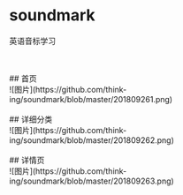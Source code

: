 # soundmark
英语音标学习


</br>
</br> ## 首页
</br>![图片](https://github.com/think-ing/soundmark/blob/master/201809261.png)
</br>
</br> ## 详细分类
</br>![图片](https://github.com/think-ing/soundmark/blob/master/201809262.png)
</br>
</br> ## 详情页
</br>![图片](https://github.com/think-ing/soundmark/blob/master/201809263.png)
